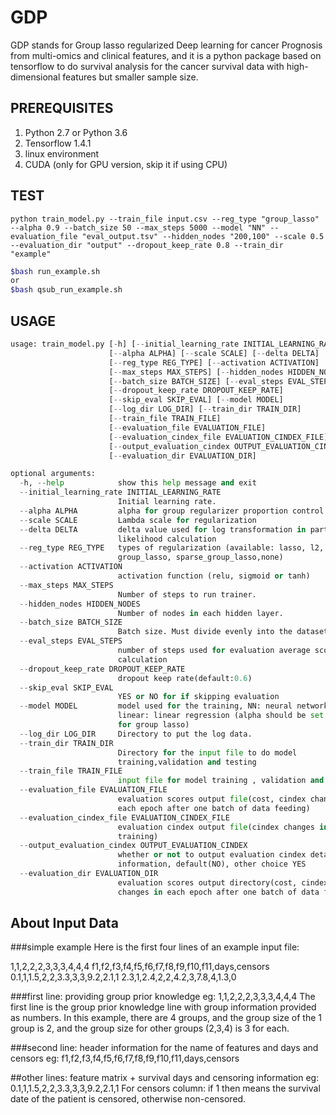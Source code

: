 # GDP 

GDP stands for Group lasso regularized Deep learning for cancer Prognosis from multi-omics and clinical features, and it is a python package based on tensorflow to do survival analysis for the cancer survival data with high-dimensional features but smaller sample size.

## PREREQUISITES

1. Python 2.7 or Python 3.6
2. Tensorflow 1.4.1
3. linux environment
4. CUDA (only for GPU version, skip it if using CPU)

## TEST 

`python train_model.py --train_file input.csv --reg_type "group_lasso" --alpha 0.9 --batch_size 50 --max_steps 5000 --model "NN" --evaluation_file "eval_output.tsv" --hidden_nodes "200,100" --scale 0.5 --evaluation_dir "output" --dropout_keep_rate 0.8 --train_dir "example"`

```bash
$bash run_example.sh
or
$bash qsub_run_example.sh
```

## USAGE 

```python
usage: train_model.py [-h] [--initial_learning_rate INITIAL_LEARNING_RATE]
                      [--alpha ALPHA] [--scale SCALE] [--delta DELTA]
                      [--reg_type REG_TYPE] [--activation ACTIVATION]
                      [--max_steps MAX_STEPS] [--hidden_nodes HIDDEN_NODES]
                      [--batch_size BATCH_SIZE] [--eval_steps EVAL_STEPS]
                      [--dropout_keep_rate DROPOUT_KEEP_RATE]
                      [--skip_eval SKIP_EVAL] [--model MODEL]
                      [--log_dir LOG_DIR] [--train_dir TRAIN_DIR]
                      [--train_file TRAIN_FILE]
                      [--evaluation_file EVALUATION_FILE]
                      [--evaluation_cindex_file EVALUATION_CINDEX_FILE]
                      [--output_evaluation_cindex OUTPUT_EVALUATION_CINDEX]
                      [--evaluation_dir EVALUATION_DIR]

optional arguments:
  -h, --help            show this help message and exit
  --initial_learning_rate INITIAL_LEARNING_RATE
                        Initial learning rate.
  --alpha ALPHA         alpha for group regularizer proportion control
  --scale SCALE         Lambda scale for regularization
  --delta DELTA         delta value used for log transformation in partial
                        likelihood calculation
  --reg_type REG_TYPE   types of regularization (available: lasso, l2,
                        group_lasso, sparse_group_lasso,none)
  --activation ACTIVATION
                        activation function (relu, sigmoid or tanh)
  --max_steps MAX_STEPS
                        Number of steps to run trainer.
  --hidden_nodes HIDDEN_NODES
                        Number of nodes in each hidden layer.
  --batch_size BATCH_SIZE
                        Batch size. Must divide evenly into the dataset sizes.
  --eval_steps EVAL_STEPS
                        number of steps used for evaluation average score
                        calculation
  --dropout_keep_rate DROPOUT_KEEP_RATE
                        dropout keep rate(default:0.6)
  --skip_eval SKIP_EVAL
                        YES or NO for if skipping evaluation
  --model MODEL         model used for the training, NN: neural network,
                        linear: linear regression (alpha should be set to 1
                        for group lasso)
  --log_dir LOG_DIR     Directory to put the log data.
  --train_dir TRAIN_DIR
                        Directory for the input file to do model
                        training,validation and testing
  --train_file TRAIN_FILE
                        input file for model training , validation and testing
  --evaluation_file EVALUATION_FILE
                        evaluation scores output file(cost, cindex changes in
                        each epoch after one batch of data feeding)
  --evaluation_cindex_file EVALUATION_CINDEX_FILE
                        evaluation cindex output file(cindex changes in each
                        training)
  --output_evaluation_cindex OUTPUT_EVALUATION_CINDEX
                        whether or not to output evaluation cindex detail
                        information, default(NO), other choice YES
  --evaluation_dir EVALUATION_DIR
                        evaluation scores output directory(cost, cindex
                        changes in each epoch after one batch of data feeding)

```
## About Input Data

###simple example
Here is the first four lines of an example input file:

1,1,2,2,2,3,3,3,4,4,4 
f1,f2,f3,f4,f5,f6,f7,f8,f9,f10,f11,days,censors
0.1,1,1.5,2,2,3.3,3,3,9.2,2.1,1
2.3,1,2.4,2,2,4.2,3,7.8,4,1.3,0

###first line: providing group prior knowledge
eg: 1,1,2,2,2,3,3,3,4,4,4
The first line is the group prior knowledge line with group information provided as numbers. In this example, there are 4 groups,
and the group size of the 1 group is 2, and the group size for other groups (2,3,4) is 3 for each.

###second line: header information for the name of features and days and censors
eg: f1,f2,f3,f4,f5,f6,f7,f8,f9,f10,f11,days,censors

##other lines: feature matrix + survival days and censoring information
eg: 0.1,1,1.5,2,2,3.3,3,3,9.2,2.1,1
For censors column: if 1 then means the survival date of the patient is censored, otherwise non-censored.
